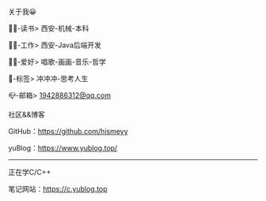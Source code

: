 关于我😀

🧑‍🎓-读书> 西安-机械-本科

🧑‍💻-工作> 西安-Java后端开发

🤟🏻-爱好> 唱歌-画画-音乐-哲学

📍-标签> 冲冲冲-思考人生

📪-邮箱> 1942886312@qq.com

社区&&博客

GitHub：https://github.com/hismeyy

yuBlog：https://www.yublog.top/

----------------------------------------

正在学C/C++

笔记网站：https://c.yublog.top
